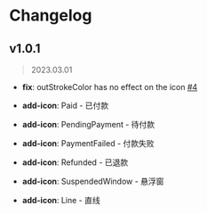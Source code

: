 # Changelog

## v1.0.1

> 2023.03.01

- **fix**: outStrokeColor has no effect on the icon [#4](https://github.com/icon-space/IconSpace/issues/4)

- **add-icon**: Paid - 已付款
- **add-icon**: PendingPayment - 待付款
- **add-icon**: PaymentFailed - 付款失败
- **add-icon**: Refunded - 已退款
- **add-icon**: SuspendedWindow - 悬浮窗
- **add-icon**: Line - 直线
